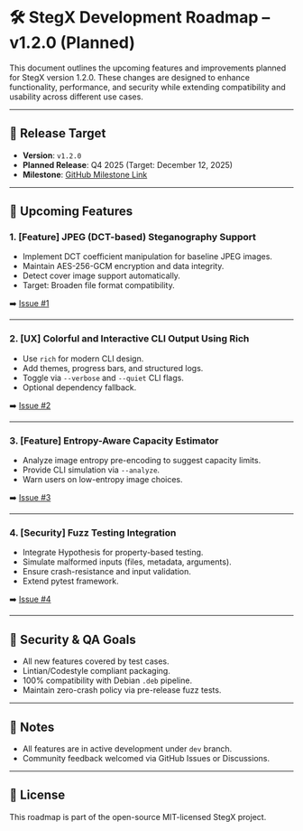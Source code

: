 # 🛠️ StegX Development Roadmap – v1.2.0 (Planned)

This document outlines the upcoming features and improvements planned for StegX version 1.2.0. These changes are designed to enhance functionality, performance, and security while extending compatibility and usability across different use cases.

---

## 📅 Release Target

- **Version**: `v1.2.0`
- **Planned Release**: Q4 2025 (Target: December 12, 2025)
- **Milestone**: [GitHub Milestone Link](https://github.com/AyhamAsfoor/StegX/milestone/1)

---

## 🚀 Upcoming Features

### 1. [Feature] JPEG (DCT-based) Steganography Support
- Implement DCT coefficient manipulation for baseline JPEG images.
- Maintain AES-256-GCM encryption and data integrity.
- Detect cover image support automatically.
- Target: Broaden file format compatibility.

➡️ [Issue #1](https://github.com/AyhamAsfoor/StegX/issues/1)

---

### 2. [UX] Colorful and Interactive CLI Output Using Rich
- Use `rich` for modern CLI design.
- Add themes, progress bars, and structured logs.
- Toggle via `--verbose` and `--quiet` CLI flags.
- Optional dependency fallback.

➡️ [Issue #2](https://github.com/AyhamAsfoor/StegX/issues/2)

---

### 3. [Feature] Entropy-Aware Capacity Estimator
- Analyze image entropy pre-encoding to suggest capacity limits.
- Provide CLI simulation via `--analyze`.
- Warn users on low-entropy image choices.

➡️ [Issue #3](https://github.com/AyhamAsfoor/StegX/issues/3)

---

### 4. [Security] Fuzz Testing Integration
- Integrate Hypothesis for property-based testing.
- Simulate malformed inputs (files, metadata, arguments).
- Ensure crash-resistance and input validation.
- Extend pytest framework.

➡️ [Issue #4](https://github.com/AyhamAsfoor/StegX/issues/4)

---

## 🧪 Security & QA Goals

- All new features covered by test cases.
- Lintian/Codestyle compliant packaging.
- 100% compatibility with Debian `.deb` pipeline.
- Maintain zero-crash policy via pre-release fuzz tests.

---

## 📌 Notes

- All features are in active development under `dev` branch.
- Community feedback welcomed via GitHub Issues or Discussions.
---

## 📜 License

This roadmap is part of the open-source MIT-licensed StegX project.
